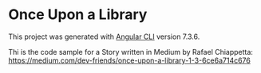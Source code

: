 # Once Upon a Library

This project was generated with [Angular CLI](https://github.com/angular/angular-cli) version 7.3.6.

Thi is the code sample for a Story written in Medium by Rafael Chiappetta: https://medium.com/dev-friends/once-upon-a-library-1-3-6ce6a714c676
